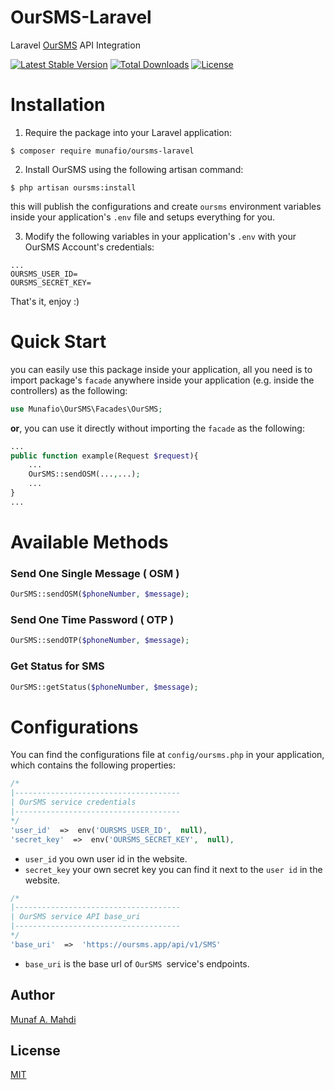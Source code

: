 # OurSMS-Laravel

Laravel [OurSMS](https://oursms.app) API Integration

[![Latest Stable Version](https://poser.pugx.org/munafio/oursms-laravel/v/stable)](https://packagist.org/packages/munafio/oursms-laravel)
[![Total Downloads](https://poser.pugx.org/munafio/oursms-laravel/downloads)](https://packagist.org/packages/munafio/oursms-laravel)
[![License](https://poser.pugx.org/munafio/oursms-laravel/license)](https://packagist.org/packages/munafio/oursms-laravel)

# Installation

1. Require the package into your Laravel application:

```
$ composer require munafio/oursms-laravel
```

2. Install OurSMS using the following artisan command:

```
$ php artisan oursms:install
```

this will publish the configurations and create `oursms` environment variables inside your application's `.env` file and setups everything for you.

3. Modify the following variables in your application's `.env` with your OurSMS Account's credentials:

```
...
OURSMS_USER_ID=
OURSMS_SECRET_KEY=
```

That's it, enjoy :)

# Quick Start

you can easily use this package inside your application, all you need is to import package's `facade` anywhere inside your application (e.g. inside the controllers) as the following:

```php
use Munafio\OurSMS\Facades\OurSMS;
```

**or**, you can use it directly without importing the `facade` as the following:

```php
...
public function example(Request $request){
	...
	OurSMS::sendOSM(...,...);
	...
}
...
```

# Available Methods

### Send One Single Message ( OSM )

```php
OurSMS::sendOSM($phoneNumber, $message);
```

### Send One Time Password ( OTP )

```php
OurSMS::sendOTP($phoneNumber, $message);
```

### Get Status for SMS

```php
OurSMS::getStatus($phoneNumber, $message);
```

# Configurations

You can find the configurations file at `config/oursms.php` in your application, which contains the following properties:

```php
/*
|-------------------------------------
| OurSMS service credentials
|-------------------------------------
*/
'user_id'  =>  env('OURSMS_USER_ID',  null),
'secret_key'  =>  env('OURSMS_SECRET_KEY',  null),
```

- `user_id` you own user id in the website.
- `secret_key` your own secret key you can find it next to the `user id` in the website.

```php
/*
|-------------------------------------
| OurSMS service API base_uri
|-------------------------------------
*/
'base_uri'  =>  'https://oursms.app/api/v1/SMS'
```

- `base_uri` is the base url of `OurSMS `service's endpoints.

## Author

[Munaf A. Mahdi](https://www.munafio.com/p/contact-me.html)

## License

[MIT](https://choosealicense.com/licenses/mit/)
